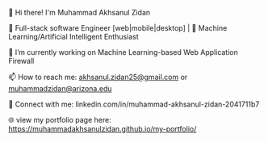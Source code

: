 👋 Hi there! I'm Muhammad Akhsanul Zidan

🚀 Full-stack software Engineer [web|mobile|desktop] | 🤖 Machine Learning/Artificial Intelligent Enthusiast

🔭 I’m currently working on Machine Learning-based Web Application Firewall

📫 How to reach me: akhsanul.zidan25@gmail.com or muhammadzidan@arizona.edu

🔗 Connect with me: linkedin.com/in/muhammad-akhsanul-zidan-2041711b7 

🌐 view my portfolio page here: https://muhammadakhsanulzidan.github.io/my-portfolio/
